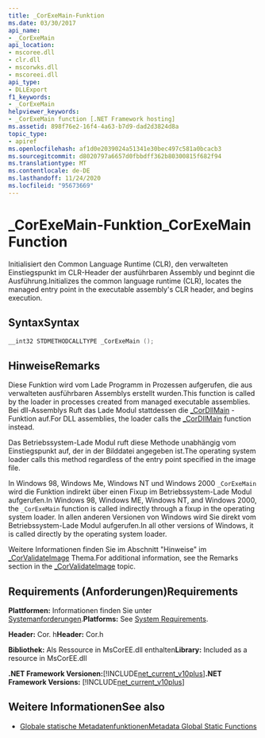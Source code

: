 ```yaml
---
title: _CorExeMain-Funktion
ms.date: 03/30/2017
api_name:
- _CorExeMain
api_location:
- mscoree.dll
- clr.dll
- mscorwks.dll
- mscoreei.dll
api_type:
- DLLExport
f1_keywords:
- _CorExeMain
helpviewer_keywords:
- _CorExeMain function [.NET Framework hosting]
ms.assetid: 898f76e2-16f4-4a63-b7d9-dad2d3824d8a
topic_type:
- apiref
ms.openlocfilehash: af1d0e2039024a51341e30bec497c581a0bcacb3
ms.sourcegitcommit: d8020797a6657d0fbbdff362b80300815f682f94
ms.translationtype: MT
ms.contentlocale: de-DE
ms.lasthandoff: 11/24/2020
ms.locfileid: "95673669"
---
```

# <a name="_corexemain-function"></a><span data-ttu-id="8ed7f-102">_CorExeMain-Funktion</span><span class="sxs-lookup"><span data-stu-id="8ed7f-102">_CorExeMain Function</span></span>

<span data-ttu-id="8ed7f-103">Initialisiert den Common Language Runtime (CLR), den verwalteten Einstiegspunkt im CLR-Header der ausführbaren Assembly und beginnt die Ausführung.</span><span class="sxs-lookup"><span data-stu-id="8ed7f-103">Initializes the common language runtime (CLR), locates the managed entry point in the executable assembly's CLR header, and begins execution.</span></span>  
  
## <a name="syntax"></a><span data-ttu-id="8ed7f-104">Syntax</span><span class="sxs-lookup"><span data-stu-id="8ed7f-104">Syntax</span></span>  
  
```cpp  
__int32 STDMETHODCALLTYPE _CorExeMain ();  
```  
  
## <a name="remarks"></a><span data-ttu-id="8ed7f-105">Hinweise</span><span class="sxs-lookup"><span data-stu-id="8ed7f-105">Remarks</span></span>  

 <span data-ttu-id="8ed7f-106">Diese Funktion wird vom Lade Programm in Prozessen aufgerufen, die aus verwalteten ausführbaren Assemblys erstellt wurden.</span><span class="sxs-lookup"><span data-stu-id="8ed7f-106">This function is called by the loader in processes created from managed executable assemblies.</span></span> <span data-ttu-id="8ed7f-107">Bei dll-Assemblys Ruft das Lade Modul stattdessen die [_CorDllMain](cordllmain-function.md) -Funktion auf.</span><span class="sxs-lookup"><span data-stu-id="8ed7f-107">For DLL assemblies, the loader calls the [_CorDllMain](cordllmain-function.md) function instead.</span></span>  
  
 <span data-ttu-id="8ed7f-108">Das Betriebssystem-Lade Modul ruft diese Methode unabhängig vom Einstiegspunkt auf, der in der Bilddatei angegeben ist.</span><span class="sxs-lookup"><span data-stu-id="8ed7f-108">The operating system loader calls this method regardless of the entry point specified in the image file.</span></span>  
  
 <span data-ttu-id="8ed7f-109">In Windows 98, Windows Me, Windows NT und Windows 2000 `_CorExeMain` wird die Funktion indirekt über einen Fixup im Betriebssystem-Lade Modul aufgerufen.</span><span class="sxs-lookup"><span data-stu-id="8ed7f-109">In Windows 98, Windows ME, Windows NT, and Windows 2000, the `_CorExeMain` function is called indirectly through a fixup in the operating system loader.</span></span> <span data-ttu-id="8ed7f-110">In allen anderen Versionen von Windows wird Sie direkt vom Betriebssystem-Lade Modul aufgerufen.</span><span class="sxs-lookup"><span data-stu-id="8ed7f-110">In all other versions of Windows, it is called directly by the operating system loader.</span></span>  
  
 <span data-ttu-id="8ed7f-111">Weitere Informationen finden Sie im Abschnitt "Hinweise" im [_CorValidateImage](corvalidateimage-function.md) Thema.</span><span class="sxs-lookup"><span data-stu-id="8ed7f-111">For additional information, see the Remarks section in the [_CorValidateImage](corvalidateimage-function.md) topic.</span></span>  
  
## <a name="requirements"></a><span data-ttu-id="8ed7f-112">Requirements (Anforderungen)</span><span class="sxs-lookup"><span data-stu-id="8ed7f-112">Requirements</span></span>  

 <span data-ttu-id="8ed7f-113">**Plattformen:** Informationen finden Sie unter [Systemanforderungen](../../get-started/system-requirements.md).</span><span class="sxs-lookup"><span data-stu-id="8ed7f-113">**Platforms:** See [System Requirements](../../get-started/system-requirements.md).</span></span>  
  
 <span data-ttu-id="8ed7f-114">**Header:** Cor. h</span><span class="sxs-lookup"><span data-stu-id="8ed7f-114">**Header:** Cor.h</span></span>  
  
 <span data-ttu-id="8ed7f-115">**Bibliothek:** Als Ressource in MsCorEE.dll enthalten</span><span class="sxs-lookup"><span data-stu-id="8ed7f-115">**Library:** Included as a resource in MsCorEE.dll</span></span>  
  
 <span data-ttu-id="8ed7f-116">**.NET Framework Versionen:**[!INCLUDE[net_current_v10plus](../../../../includes/net-current-v10plus-md.md)]</span><span class="sxs-lookup"><span data-stu-id="8ed7f-116">**.NET Framework Versions:** [!INCLUDE[net_current_v10plus](../../../../includes/net-current-v10plus-md.md)]</span></span>  
  
## <a name="see-also"></a><span data-ttu-id="8ed7f-117">Weitere Informationen</span><span class="sxs-lookup"><span data-stu-id="8ed7f-117">See also</span></span>

- [<span data-ttu-id="8ed7f-118">Globale statische Metadatenfunktionen</span><span class="sxs-lookup"><span data-stu-id="8ed7f-118">Metadata Global Static Functions</span></span>](../metadata/metadata-global-static-functions.md)
